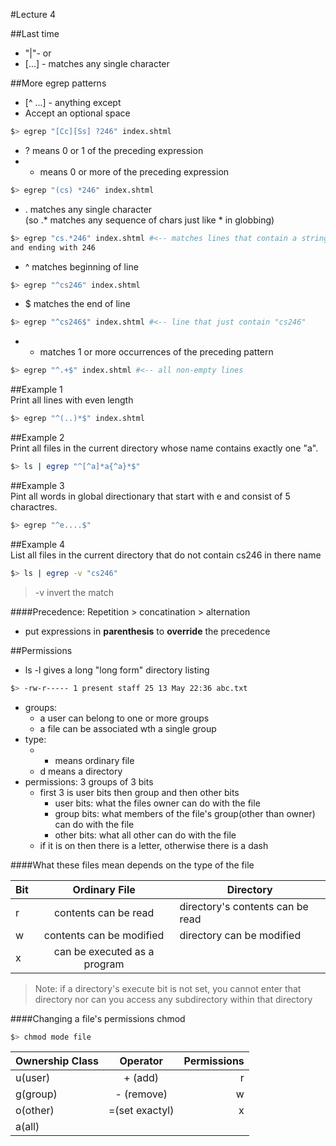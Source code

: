 #Lecture 4  

##Last time
- "|"- or
- [...] - matches any single character  
  
##More egrep patterns  
- [^ ...] - anything except  
- Accept an optional space
```bash
$> egrep "[Cc][Ss] ?246" index.shtml
```

- ? means 0 or 1 of the preceding expression
- * means 0 or more of the preceding expression
```bash
$> egrep "(cs) *246" index.shtml
```

- . matches any single character  
(so .* matches any sequence of chars just like * in globbing)  
```bash
$> egrep "cs.*246" index.shtml #<-- matches lines that contain a string starting with CS  
and ending with 246
```

- ^ matches beginning of line 
```bash
$> egrep "^cs246" index.shtml
```

- $ matches the end of line
```bash
$> egrep "^cs246$" index.shtml #<-- line that just contain "cs246"
```

- + matches 1 or more occurrences of the preceding pattern  
```bash
$> egrep "^.+$" index.shtml #<-- all non-empty lines
```
  
##Example 1  
Print all lines with even length
```bash
$> egrep "^(..)*$" index.shtml
```

##Example 2  
Print all files in the current directory whose name contains exactly one "a".  
```bash
$> ls | egrep "^[^a]*a{^a}*$"
```

##Example 3  
Pint all words in global directionary that start with e and consist of 5 charactres.  
```bash
$> egrep "^e....$"
```
  
##Example 4  
  List all files in the current directory that do not contain cs246 in there name  
```bash
$> ls | egrep -v "cs246"
```
> -v invert the match  

####Precedence: Repetition > concatination > alternation  
- put expressions in **parenthesis** to **override** the precedence  
  
##Permissions  
- ls -l gives a long "long form" directory listing

```bash
$> -rw-r----- 1 present staff 25 13 May 22:36 abc.txt
```
- groups:  
	- a user can belong to one or more groups
	- a file can be associated wth a single group  
- type:
	- - means ordinary file
	- d means a directory  
- permissions: 3 groups of 3 bits
	- first 3 is user bits then  group and then other bits
		- user bits: what the files owner can do with the file
		- group bits: what members of the file's group(other than owner) can do
		with the file
		- other bits: what all other can do with the file
	- if it is on then there is a letter, otherwise there is a dash  

####What these files mean depends on the type of the file

|Bit	|Ordinary File	|Directory	|
|-------|:-------------:| ----------|
|r		|contents can be read|directory's contents can be read|
|w		|contents can be modified|directory can be modified|
|x		|can be executed as a program||

>Note: if a directory's execute bit is not set, you cannot enter that directory nor can you
>access any subdirectory within that directory

####Changing a file's permissions chmod  
```bash
$> chmod mode file
```

|Ownership Class	|Operator	|Permissions|
|-------------------|:---------:|----------:|
|u(user)			|+ (add)	|r			|
|g(group)			|- (remove)	|w			|
|o(other)			|=(set exactyl)|x		|
|a(all)				|			|			|
